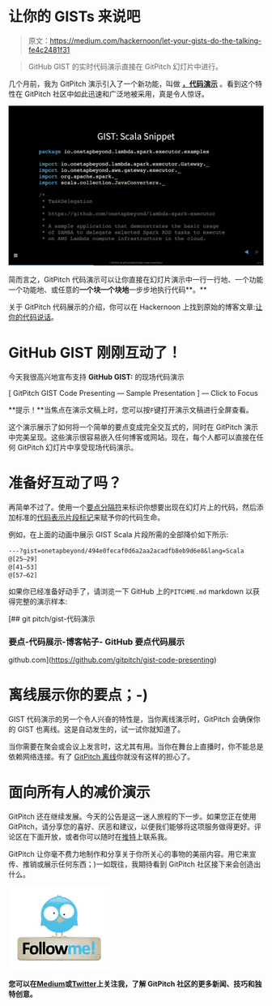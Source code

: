# 让你的 GISTs 来说吧

> 原文：<https://medium.com/hackernoon/let-your-gists-do-the-talking-fe4c2481f31>

> GitHub GIST 的实时代码演示直接在 GitPitch 幻灯片中进行。

几个月前，我为 GitPitch 演示引入了一个新功能，叫做 [**，代码演示**](https://github.com/gitpitch/gitpitch/wiki/Code-Presenting) 。看到这个特性在 GitPitch 社区中如此迅速和广泛地被采用，真是令人惊讶。

![](img/856ddf31257d6b96ae2cd1a5c944335e.png)

简而言之，GitPitch 代码演示可以让你直接在幻灯片演示中一行一行地、一个功能一个功能地、或任意的**一个块一个块地**一步步地执行代码**。**

关于 GitPitch 代码展示的介绍，你可以在 Hackernoon 上找到原始的博客文章:[让你的代码说话](https://hackernoon.com/let-your-code-do-the-talking-983906a3a587)。

# GitHub GIST 刚刚互动了！

今天我很高兴地宣布支持 **GitHub GIST:** 的现场代码演示

[ GitPitch GIST Code Presenting — Sample Presentation ] — Click to Focus

**提示！**当焦点在演示文稿上时，您可以按`F`键打开演示文稿进行全屏查看。

这个演示展示了如何将一个简单的要点变成完全交互式的，同时在 GitPitch 演示中完美呈现。这些演示很容易嵌入任何博客或网站。现在，每个人都可以直接在任何 GitPitch 幻灯片中享受现场代码演示。

# 准备好互动了吗？

再简单不过了。使用一个[要点分隔符](https://github.com/gitpitch/gitpitch/wiki/GIST-Slides)来标识你想要出现在幻灯片上的代码，然后添加标准的[代码表示片段标记](https://github.com/gitpitch/gitpitch/wiki/Code-Presenting)来赋予你的代码生命。

例如，在上面的动画中展示 GIST Scala 片段所需的全部降价如下所示:

```
---?gist=onetapbeyond/494e0fecaf0d6a2aa2acadfb8eb9d6e8&lang=Scala
@[25–29]
@[41–53]
@[57–62]
```

如果你已经准备好动手了，请浏览一下 GitHub 上的`PITCHME.md` markdown 以获得完整的演示样本:

[](https://github.com/gitpitch/gist-code-presenting) [## git pitch/gist-代码演示

### 要点-代码展示-博客帖子- GitHub 要点代码展示

github.com](https://github.com/gitpitch/gist-code-presenting) 

# 离线展示你的要点；-)

GIST 代码演示的另一个令人兴奋的特性是，当你离线演示时，GitPitch 会确保你的 GIST 也离线。这是自动发生的，试一试你就知道了。

当你需要在聚会或会议上发言时，这尤其有用。当你在舞台上直播时，你不能总是依赖网络连接。有了 [GitPitch 离线](https://github.com/gitpitch/gitpitch/wiki/Slideshow-Offline)你就没有这样的担心了。

# 面向所有人的减价演示

GitPitch 还在继续发展。今天的公告是这一迷人旅程的下一步。如果您正在使用 GitPitch，请分享您的喜好、厌恶和建议，以便我们能够将这项服务做得更好。评论区在下面开放，或者你可以随时在[推特](https://twitter.com/gitpitch)上联系我。

GitPitch 让你毫不费力地制作和分享关于你所关心的事物的美丽内容。用它来宣传、推销或展示任何东西；)一如既往，我期待看到 GitPitch 社区接下来会创造出什么。

[![](img/522b2e4ace3cfcecd43bba30fcf0a317.png)](https://twitter.com/gitpitch)

**您可以在**[**Medium**](/@gitpitch)**或**[**Twitter**](https://twitter.com/gitpitch)**上关注我，了解 GitPitch 社区的更多新闻、技巧和独特创意。**
